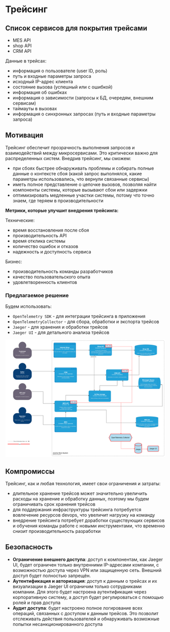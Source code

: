 ﻿# Трейсинг

## Список сервисов для покрытия трейсами

* MES API 
* shop API
* CRM API

Данные в трейсах:

* информация о пользователе (user ID, роль)
* путь и входные параметры запроса
* исходный IP-адрес клиента
* состояние вызова (успешный или с ошибкой)
* информация об ошибках
* информация о зависимости (запросы к БД, очередям, внешним сервисам)
* таймауты в вызовах
* информация о синхронных запросах (путь и входные параметры запроса)

## Мотивация

Трейсинг обеспечит прозрачность выполнения запросов и взаимодействий между микросервисами. Это критически важно для распределенных систем.
Внедрив трейсинг, мы сможем:
 * при сбоях быстрее обнаруживать проблемы и собирать полные данные о контексте сбоя (какой запрос выполнялся, какие параметры использовались, что вернули связанные сервисы) 
 * иметь полное представление о цепочке вызовов, позволяя найти компоненты системы, которые вызывают сбои или задержки
 * оптимизировать медленные участки системы, потому что точно знаем, где теряем в производительности

**Метрики, которые улучшит внедрения трейсинга:**

Технические:

* время восстановления после сбоя
* производительность API
* время отклика системы
* количество ошибок и отказов
* надежность и доступность сервиса

Бизнес: 

* производительность команды разработчиков
* качество пользовательского опыта
* удовлетворенность клиентов

### Предлагаемое решение

Будем использовать:

* `OpenTelemetry SDK` - для интеграции трейсинга в приложения
* `OpenTelemetryCollector` - для сбора, обработки и экспорта трейсов
* `Jaeger` - для хранения и обработки трейсов
* `Jaeger UI` - для детального анализа трейсов

![c4](resources/jewerly_c4_tracingadded.png)

## Компромиссы

Трейсинг, как и любая технология, имеет свои ограничения и затраты:

* длительное хранение трейсов может значительно увеличить расходы на хранение и обработку данных, поэтому мы будем ограничивать срок хранения трейсов
* для поддержания инфраструктуры трейсинга потребуется вовлечение ресурсов devops, что увеличит нагрузку на команду
* внедрение трейсинга потребует доработки существующих сервисов и обучения команды работе с новыми инструментами, что временно снизит производительность разработки

## Безопасность

* **Ограничение внешнего доступа**: доступ к компонентам, как Jaeger UI, будет ограничен только внутренними IP-адресами компании, с возможностью доступа через VPN или защищенную сеть. Внешний доступ будет полностью запрещён.
* **Аутентификация и авторизация**: доступ к данным о трейсах и их визуализации в Jaeger UI ограничим только сотрудниками компании. Для этого будет настроена аутентификация через корпоративную систему, а доступ будет регулироваться с помощью ролей и прав доступа
* **Аудит доступа**: будет настроено полное логирование всех операций, связанных с доступом к данным трейсов. Это позволит отслеживать действия пользователей и обнаруживать возможные попытки несанкционированного доступа